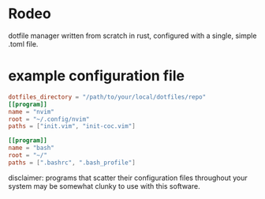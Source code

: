 # Rodeo
dotfile manager written from scratch in rust, configured with a single, simple .toml file.

# example configuration file

```TOML
dotfiles_directory = "/path/to/your/local/dotfiles/repo"
[[program]]
name = "nvim"
root = "~/.config/nvim"
paths = ["init.vim", "init-coc.vim"]

[[program]]
name = "bash"
root = "~/"
paths = [".bashrc", ".bash_profile"]
```

disclaimer: programs that scatter their configuration files throughout your system may be somewhat clunky to use with this software.
